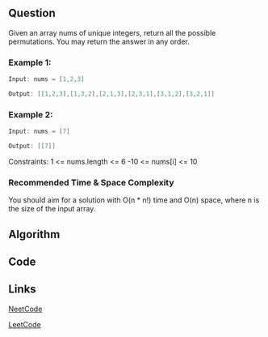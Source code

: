 ## Question
Given an array nums of unique integers, return all the possible permutations. You may return the answer in any order.
### Example 1:


```java
Input: nums = [1,2,3]

Output: [[1,2,3],[1,3,2],[2,1,3],[2,3,1],[3,1,2],[3,2,1]]

```
### Example 2:


```java
Input: nums = [7]

Output: [[7]]

```
Constraints:
1 <= nums.length <= 6
-10 <= nums[i] <= 10


### Recommended Time & Space Complexity

You should aim for a solution with O(n * n!) time and O(n) space, where n is the size of the input array.





## Algorithm

## Code

## Links

[NeetCode](https://neetcode.io/problems/permutations)

[LeetCode](https://leetcode.com/problems/permutations)
